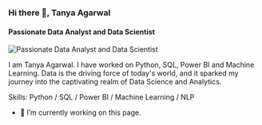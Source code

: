 ### Hi there 👋, Tanya Agarwal
#### Passionate Data Analyst and Data Scientist
![Passionate Data Analyst and Data Scientist](https://www.google.com/imgres?imgurl=https%3A%2F%2Fpng.pngtree.com%2Fthumb_back%2Ffh260%2Fbackground%2F20230616%2Fpngtree-web-banner-and-mockup-of-3d-rendered-seo-data-and-analytics-image_3618678.png&tbnid=9lMu3JBF_0W2jM&vet=12ahUKEwjtvKngmuyAAxVm_DgGHcNEAqkQMyhNegUIARCLAg..i&imgrefurl=https%3A%2F%2Fpngtree.com%2Ffree-backgrounds-photos%2Fdata-analytics&docid=CtXoBqem_oK69M&w=640&h=359&q=data%20analytics%20and%20data%20scientist%20banner%20image&ved=2ahUKEwjtvKngmuyAAxVm_DgGHcNEAqkQMyhNegUIARCLAg)

I am Tanya Agarwal. I have worked on Python, SQL, Power BI and Machine Learning. Data is the driving force of today's world, and it sparked my journey into the captivating realm of Data Science and Analytics.

Skills: Python / SQL / Power BI / Machine Learning / NLP

- 🔭 I’m currently working on this page. 





